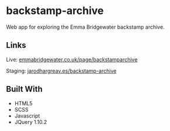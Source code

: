 # backstamp-archive
Web app for exploring the Emma Bridgewater backstamp archive.

## Links
Live: <a href="https://www.emmabridgewater.co.uk/page/backstamparchive">emmabridgewater.co.uk/page/backstamparchive</a>

Staging: <a href="http://jarodhargreav.es/backstamp-archive/">jarodhargreav.es/backstamp-archive</a>

## Built With
* HTML5
* SCSS
* Javascript  
* JQuery 1.10.2
